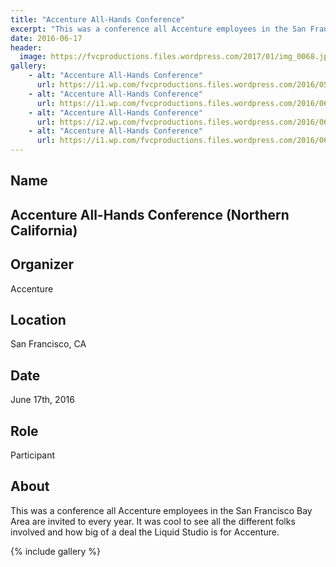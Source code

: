 ```yaml
---
title: "Accenture All-Hands Conference"
excerpt: "This was a conference all Accenture employees in the San Francisco Bay Area are invited to every year."
date: 2016-06-17
header:
  image: https://fvcproductions.files.wordpress.com/2017/01/img_0068.jpg
gallery:
    - alt: "Accenture All-Hands Conference"
      url: https://i1.wp.com/fvcproductions.files.wordpress.com/2016/05/revolutionconf-2016.png
    - alt: "Accenture All-Hands Conference"
      url: https://i1.wp.com/fvcproductions.files.wordpress.com/2016/06/revconf-2.jpg
    - alt: "Accenture All-Hands Conference"
      url: https://i2.wp.com/fvcproductions.files.wordpress.com/2016/06/revconf-19.jpg
    - alt: "Accenture All-Hands Conference"
      url: https://i1.wp.com/fvcproductions.files.wordpress.com/2016/06/revconf2016-0009.jpg
---
```


## Name

## Accenture All-Hands Conference (Northern California)

## Organizer

Accenture

## Location

San Francisco, CA

## Date

June 17th, 2016

## Role

Participant

## About

This was a conference all Accenture employees in the San Francisco Bay
Area are invited to every year. It was cool to see all the different
folks involved and how big of a deal the Liquid Studio is for Accenture.

{% include gallery %}